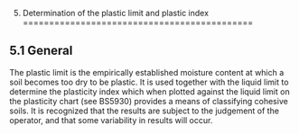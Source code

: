5. Determination of the plastic limit and plastic index
============================================

5.1 General
-----------------------

The plastic limit is the empirically established moisture content at which a soil becomes too dry to be plastic. It is used together with the liquid limit to determine the plasticity index which when plotted against the liquid limit on the plasticity chart (see BS5930) provides a means of classifying cohesive soils. It is recognized that the results are subject to the judgement of the operator, and that some variability in results will occur.

